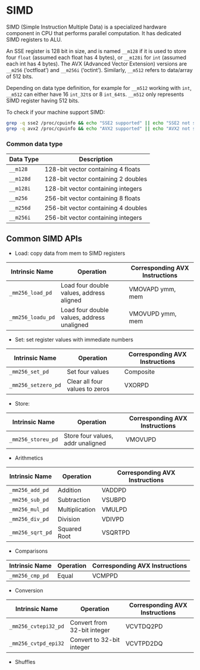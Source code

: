 # SIMD

SIMD (Simple Instruction Multiple Data) is a specialized hardware component in CPU that performs parallel computation. It has dedicated SIMD registers to ALU.

An SSE register is 128 bit in size, and is named `__m128` if it is used to store four `float` (assumed each float has 4 bytes), or `__m128i` for `int` (assumed each int has 4 bytes). The AVX (Advanced Vector Extension) versions are `__m256` (‘octfloat’) and `__m256i` (‘octint’).  Similarly, `__m512` refers to data/array of 512 bits.

Depending on data type definition, for example for `__m512` working with `int`, `__m512` can either have 16 `int_32t`s or 8 `int_64t`s. `__m512` only represents SIMD register having 512 bits.

To check if your machine support SIMD:
```bash
grep -q sse2 /proc/cpuinfo && echo "SSE2 supported" || echo "SSE2 not supported"
grep -q avx2 /proc/cpuinfo && echo "AVX2 supported" || echo "AVX2 not supported"
```

### Common data type

|Data Type|Description|
|-|-|
|`__m128`   |128-bit vector containing 4 floats |
|`__m128d`	|128-bit vector containing 2 doubles|
|`__m128i`	|128-bit vector containing integers |
|`__m256`	|256-bit vector containing 8 floats |
|`__m256d`	|256-bit vector containing 4 doubles​|
|`__m256i`	|256-bit vector containing integers |

## Common SIMD APIs

* Load: copy data from mem to SIMD registers

|Intrinsic Name| Operation| Corresponding AVX Instructions|
|-|-|-|
|`_mm256_load_pd`| Load four double values, address aligned| VMOVAPD ymm, mem|
|`_mm256_loadu_pd`| Load four double values, address unaligned| VMOVUPD ymm, mem|

* Set: set register values with immediate numbers

|Intrinsic Name| Operation| Corresponding AVX Instructions|
|-|-|-|
|`_mm256_set_pd`| Set four values| Composite|
|`_mm256_setzero_pd`|Clear all four values to zeros|VXORPD|

* Store: 

|Intrinsic Name| Operation| Corresponding AVX Instructions|
|-|-|-|
|`_mm256_storeu_pd`|Store four values, addr unaligned|VMOVUPD|

* Arithmetics

|Intrinsic Name| Operation| Corresponding AVX Instructions|
|-|-|-|
|`_mm256_add_pd`| Addition |VADDPD|
|`_mm256_sub_pd`| Subtraction| VSUBPD|
|`_mm256_mul_pd`| Multiplication| VMULPD|
|`_mm256_div_pd`| Division| VDIVPD|
|`_mm256_sqrt_pd`| Squared Root |VSQRTPD|

* Comparisons

|Intrinsic Name| Operation| Corresponding AVX Instructions|
|-|-|-|
|`_mm256_cmp_pd`| Equal | VCMPPD|

* Conversion

|Intrinsic Name| Operation| Corresponding AVX Instructions|
|-|-|-|
|`_mm256_cvtepi32_pd`| Convert from 32-bit integer | VCVTDQ2PD |
|`_mm256_cvtpd_epi32`| Convert to 32-bit integer |VCVTPD2DQ|

* Shuffles